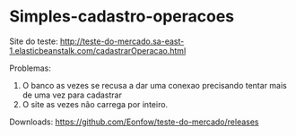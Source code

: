 # Simples-cadastro-operacoes

Site do teste:
  http://teste-do-mercado.sa-east-1.elasticbeanstalk.com/cadastrarOperacao.html

Problemas: 
  1. O banco as vezes se recusa a dar uma conexao precisando tentar mais de uma vez para cadastrar
  2. O site as vezes não carrega por inteiro.

Downloads:
  https://github.com/Eonfow/teste-do-mercado/releases
